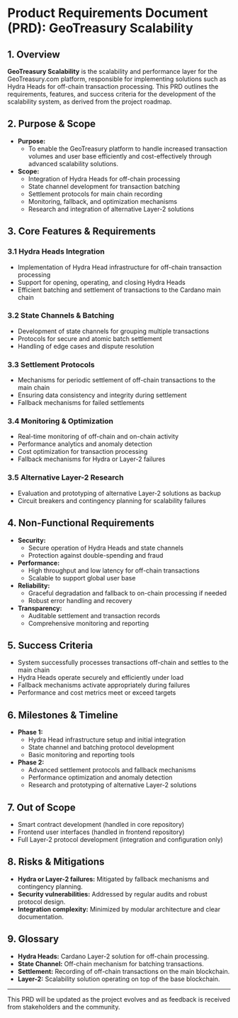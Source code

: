 # Product Requirements Document (PRD): GeoTreasury Scalability

## 1. Overview

**GeoTreasury Scalability** is the scalability and performance layer for the GeoTreasury.com platform, responsible for implementing solutions such as Hydra Heads for off-chain transaction processing. This PRD outlines the requirements, features, and success criteria for the development of the scalability system, as derived from the project roadmap.

## 2. Purpose & Scope

- **Purpose:**
  - To enable the GeoTreasury platform to handle increased transaction volumes and user base efficiently and cost-effectively through advanced scalability solutions.
- **Scope:**
  - Integration of Hydra Heads for off-chain processing
  - State channel development for transaction batching
  - Settlement protocols for main chain recording
  - Monitoring, fallback, and optimization mechanisms
  - Research and integration of alternative Layer-2 solutions

## 3. Core Features & Requirements

### 3.1 Hydra Heads Integration
- Implementation of Hydra Head infrastructure for off-chain transaction processing
- Support for opening, operating, and closing Hydra Heads
- Efficient batching and settlement of transactions to the Cardano main chain

### 3.2 State Channels & Batching
- Development of state channels for grouping multiple transactions
- Protocols for secure and atomic batch settlement
- Handling of edge cases and dispute resolution

### 3.3 Settlement Protocols
- Mechanisms for periodic settlement of off-chain transactions to the main chain
- Ensuring data consistency and integrity during settlement
- Fallback mechanisms for failed settlements

### 3.4 Monitoring & Optimization
- Real-time monitoring of off-chain and on-chain activity
- Performance analytics and anomaly detection
- Cost optimization for transaction processing
- Fallback mechanisms for Hydra or Layer-2 failures

### 3.5 Alternative Layer-2 Research
- Evaluation and prototyping of alternative Layer-2 solutions as backup
- Circuit breakers and contingency planning for scalability failures

## 4. Non-Functional Requirements

- **Security:**
  - Secure operation of Hydra Heads and state channels
  - Protection against double-spending and fraud
- **Performance:**
  - High throughput and low latency for off-chain transactions
  - Scalable to support global user base
- **Reliability:**
  - Graceful degradation and fallback to on-chain processing if needed
  - Robust error handling and recovery
- **Transparency:**
  - Auditable settlement and transaction records
  - Comprehensive monitoring and reporting

## 5. Success Criteria

- System successfully processes transactions off-chain and settles to the main chain
- Hydra Heads operate securely and efficiently under load
- Fallback mechanisms activate appropriately during failures
- Performance and cost metrics meet or exceed targets

## 6. Milestones & Timeline

- **Phase 1:**
  - Hydra Head infrastructure setup and initial integration
  - State channel and batching protocol development
  - Basic monitoring and reporting tools
- **Phase 2:**
  - Advanced settlement protocols and fallback mechanisms
  - Performance optimization and anomaly detection
  - Research and prototyping of alternative Layer-2 solutions

## 7. Out of Scope

- Smart contract development (handled in core repository)
- Frontend user interfaces (handled in frontend repository)
- Full Layer-2 protocol development (integration and configuration only)

## 8. Risks & Mitigations

- **Hydra or Layer-2 failures:** Mitigated by fallback mechanisms and contingency planning.
- **Security vulnerabilities:** Addressed by regular audits and robust protocol design.
- **Integration complexity:** Minimized by modular architecture and clear documentation.

## 9. Glossary
- **Hydra Heads:** Cardano Layer-2 solution for off-chain processing.
- **State Channel:** Off-chain mechanism for batching transactions.
- **Settlement:** Recording of off-chain transactions on the main blockchain.
- **Layer-2:** Scalability solution operating on top of the base blockchain.

---

This PRD will be updated as the project evolves and as feedback is received from stakeholders and the community. 